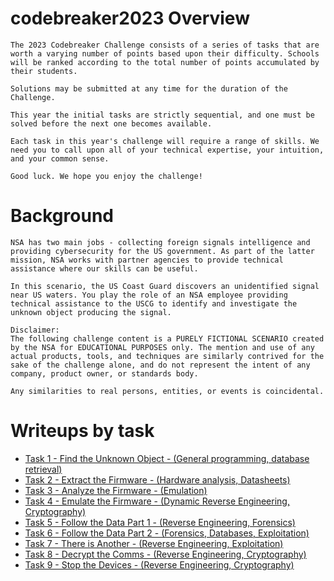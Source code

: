 # codebreaker2023 Overview
```
The 2023 Codebreaker Challenge consists of a series of tasks that are worth a varying number of points based upon their difficulty. Schools will be ranked according to the total number of points accumulated by their students.

Solutions may be submitted at any time for the duration of the Challenge.

This year the initial tasks are strictly sequential, and one must be solved before the next one becomes available.

Each task in this year's challenge will require a range of skills. We need you to call upon all of your technical expertise, your intuition, and your common sense.

Good luck. We hope you enjoy the challenge!
```

# Background
```
NSA has two main jobs - collecting foreign signals intelligence and providing cybersecurity for the US government. As part of the latter mission, NSA works with partner agencies to provide technical assistance where our skills can be useful.

In this scenario, the US Coast Guard discovers an unidentified signal near US waters. You play the role of an NSA employee providing technical assistance to the USCG to identify and investigate the unknown object producing the signal.

Disclaimer:
The following challenge content is a PURELY FICTIONAL SCENARIO created by the NSA for EDUCATIONAL PURPOSES only. The mention and use of any actual products, tools, and techniques are similarly contrived for the sake of the challenge alone, and do not represent the intent of any company, product owner, or standards body.

Any similarities to real persons, entities, or events is coincidental.
```

# Writeups by task
- [Task 1 - Find the Unknown Object - (General programming, database retrieval)](/task1/README.md)
- [Task 2 - Extract the Firmware - (Hardware analysis, Datasheets)](/task2/README.md)
- [Task 3 - Analyze the Firmware - (Emulation)](/task3/README.md)
- [Task 4 - Emulate the Firmware - (Dynamic Reverse Engineering, Cryptography)](/task4/README.md)
- [Task 5 - Follow the Data Part 1 - (Reverse Engineering, Forensics)](/task5/README.md)
- [Task 6 - Follow the Data Part 2 - (Forensics, Databases, Exploitation)](/task6/README.md)
- [Task 7 - There is Another - (Reverse Engineering, Exploitation)](/task7/README.md)
- [Task 8 - Decrypt the Comms - (Reverse Engineering, Cryptography)](/task8/README.md)
- [Task 9 - Stop the Devices - (Reverse Engineering, Cryptography)](/task9/README.md)
